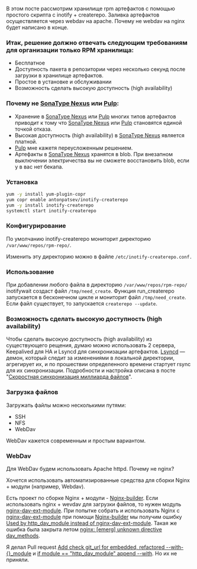 В этом посте рассмотрим хранилище rpm артефактов c помощью простого скрипта с inotify + createrepo. Заливка артефактов осуществляется через webdav на apache. Почему не webdav на nginx будет написано в конце.

### Итак, решение должно отвечать cледующим требованиям для организации только RPM хранилища:

- Бесплатное
- Доступность пакета в репозитории через несколько секунд после загрузки в хранилище артефактов.
- Простое в установке и обслуживании
- Возможность сделать высокую доступность (high availability)

### Почему не [SonaType Nexus](https://habr.com/ru/post/473358/) или [Pulp](https://pulpproject.org/):

- Хранение в [SonaType Nexus](https://habr.com/ru/post/473358/) или [Pulp](https://pulpproject.org/) многих типов артефактов приводит к тому что [SonaType Nexus](https://habr.com/ru/post/473358/) или [Pulp](https://pulpproject.org/) становятся единой точкой отказа.
- Высокая доступность (high availability) в [SonaType Nexus](https://habr.com/ru/post/473358/) является платной.
- [Pulp](https://pulpproject.org/) мне кажетя переусложенным решением.
- Артефакты в [SonaType Nexus](https://habr.com/ru/post/473358/) хранятся в blob. При внезапном выключении электричества вы не сможете восстановить blob, если у в вас нет бекапа.

### Установка 

```bash
yum -y install yum-plugin-copr
yum copr enable antonpatsev/inotify-createrepo
yum -y install inotify-createrepo
systemctl start inotify-createrepo
```

### Конфигурирование

По умолчанию inotify-createrepo мониторит директорию `/var/www/repos/rpm-repo/`.

Изменить эту директорию можно в файле `/etc/inotify-createrepo.conf.`

### Использование

При добавлении любого файла в директорию `/var/www/repos/rpm-repo/` inotifywait создаст файл `/tmp/need_create`.  Функция run_createrepo запускается в бесконечном цикле и мониторит файл `/tmp/need_create`. Если файл существует, то запускается `createrepo --update`.

### Возможность сделать высокую доступность (high availability)

Чтобы сделать высокую доступность (high availability) из существующего рещения, думаю можно использовать 2 сервера, Keepalived для HA и Lsyncd для синхронизации артефактов. [Lsyncd](http://code.google.com/p/lsyncd) — демон, который следит за изменениями в локальной директории, агрегирует их, и по прошествии определенного времени стартует rsync для их синхронизации. Подробности и настройка описана в посте "[Cкоростная синхронизация миллиарда файлов](https://habr.com/ru/post/132098/)".

### Загрузка файлов

Загружать файлы можно несколькими путями:

- SSH
- NFS
- WebDav

WebDav кажется современным и простым вариантом.

### WebDav

Для WebDav будем использовать Apache httpd. Почему не nginx?

Хочется использовать автоматизированные средства для сборки Nginx + модули (например, Webdav).

Есть проект по сборке Nginx + модули - [Nginx-builder](https://github.com/TinkoffCreditSystems/Nginx-builder). Если использовать nginx + wevdav для загрузки файлов, то нужен модуль [nginx-dav-ext-module](https://github.com/arut/nginx-dav-ext-module). При попытке собрать и использовать Nginx с [nginx-dav-ext-module](https://github.com/arut/nginx-dav-ext-module) при помощи [Nginx-builder](https://github.com/TinkoffCreditSystems/Nginx-builder) мы получим ошибку [Used by http_dav_module instead of nginx-dav-ext-module](https://github.com/TinkoffCreditSystems/Nginx-builder/issues/27). Такая же ошибка была закрыта летом [nginx: [emerg] unknown directive dav_methods](https://github.com/TinkoffCreditSystems/Nginx-builder/issues/12). 

Я делал Pull request [Add check git_url for embedded, refactored --with-{}_module](https://github.com/TinkoffCreditSystems/Nginx-builder/pull/18) и [if module == "http_dav_module" append --with](https://github.com/TinkoffCreditSystems/Nginx-builder/pull/14). Но их не приняли.